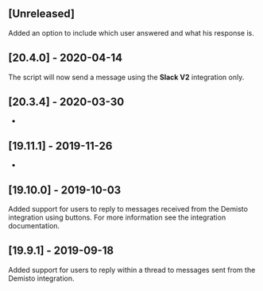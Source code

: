 ## [Unreleased]
Added an option to include which user answered and what his response is.


## [20.4.0] - 2020-04-14
The script will now send a message using the **Slack V2** integration only.

## [20.3.4] - 2020-03-30
-

## [19.11.1] - 2019-11-26
-

## [19.10.0] - 2019-10-03
Added support for users to reply to messages received from the Demisto integration using buttons. For more information see the integration documentation.

## [19.9.1] - 2019-09-18
Added support for users to reply within a thread to messages sent from the Demisto integration.
